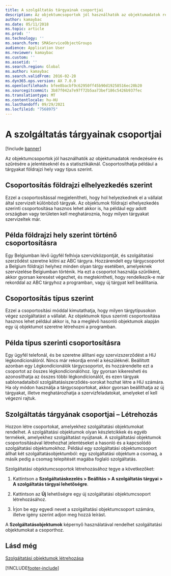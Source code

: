 ```yaml
---
title: A szolgáltatás tárgyainak csoportjai
description: Az objektumcsoportok jól használhatók az objektumadatok rendezésére és szűrésére a jelentéseknél és a statisztikáknál.
author: kamaybac
ms.date: 05/11/2018
ms.topic: article
ms.prod: ''
ms.technology: ''
ms.search.form: SMAServiceObjectGroups
audience: Application User
ms.reviewer: kamaybac
ms.custom: ''
ms.assetid: ''
ms.search.region: Global
ms.author: kamaybac
ms.search.validFrom: 2016-02-28
ms.dyn365.ops.version: AX 7.0.0
ms.openlocfilehash: bfee8bacbf9c62950ff45b90d19258516ec20b20
ms.sourcegitcommit: 3b87f042a7e97f72b5aa73bef186c5426b937fec
ms.translationtype: MT
ms.contentlocale: hu-HU
ms.lasthandoff: 09/29/2021
ms.locfileid: "7568975"
---
```

# <a name="service-object-groups"></a>A szolgáltatás tárgyainak csoportjai

[!include [banner](../includes/banner.md)]

Az objektumcsoportok jól használhatók az objektumadatok rendezésére és szűrésére a jelentéseknél és a statisztikáknál. Csoportosíthatja például a tárgyakat földrajzi hely vagy típus szerint.

## <a name="group-by-geographical-location"></a>Csoportosítás földrajzi elhelyezkedés szerint

Ezzel a csoportosítással megjelenítheti, hogy hol helyezkednek el a vállalat által szervizelt különböző tárgyak. Az objektumok földrajzi elhelyezkedés szerinti csoportosítása hasznos lehet akkor is, ha például egy adott országban vagy területen kell meghatároznia, hogy milyen tárgyakat szervizeltek már.

## <a name="example-of-grouping-by-geographical-location"></a>Példa földrajzi hely szerint történő csoportosításra

Egy Belgiumban lévő ügyfél felhívja szervizközpontját, és szolgáltatási szerződést szeretne kötni az ABC tárgyra. Hozzárendelt egy tárgycsoportot a Belgium földrajzi helyhez minden olyan tárgy esetében, amelyeknek szervizelése Belgiumban történik. Ha ezt a csoportot használja szűrőként, akkor gyorsan keresést végezhet, és megtekintheti, hogy rendelkezik-e már rekorddal az ABC tárgyhoz a programban, vagy új tárgyat kell beállítania.

## <a name="group-by-type"></a>Csoportosítás típus szerint

Ezzel a csoportosítási móddal kimutathatja, hogy milyen tárgytípusokon végez szolgáltatást a vállalat. Az objektumok típus szerinti csoportosítása hasznos lehet például akkor is, ha a meglévő hasonló objektumok alapján egy új objektumot szeretne létrehozni a programban.

## <a name="example-of-grouping-by-type"></a>Példa típus szerinti csoportosításra

Egy ügyfél telefonál, és be szeretne állítani egy szervizszerződést a HIJ légkondícionálóról. Nincs már rekordja ennél a készüléknél. Beállított azonban egy Légkondícionálók tárgycsoportot, és hozzárendelte ezt a csoportot az összes légkondícionálóhoz. Így gyorsan kikeresheti és azonosíthatja az összes többi légkondícionálót, és ezen tárgyak sablonadataiból szolgáltatásiszerződés-sorokat hozhat létre a HIJ számára. Ha oly módon használja a tárgycsoportokat, akkor gyorsan beállíthatja az új tárgyakat, illetve meghatározhatja a szervizfeladatokat, amelyeket el kell végezni rajtuk.

## <a name="create-service-object-groups"></a>Szolgáltatás tárgyának csoportjai – Létrehozás

Hozzon létre csoportokat, amelyekhez szolgáltatási objektumokat rendelhet. A szolgáltatási objektumok olyan készletcikkek és egyéb termékek, amelyekhez szolgáltatást nyújtanak. A szolgáltatási objektumok csoportosításával létrehozhat jelentéseket a hasonló és a kapcsolódó szolgáltatási objektumokhoz. Például egy szolgáltatási objektumcsoport állhat két szolgáltatásobjektumból: egy szolgáltatási objektum a csomag, a másik pedig a csomag telepítését magába foglaló szolgáltatás.

Szolgáltatási objektumcsoportok létrehozásához tegye a következőket:

1. Kattintson a **Szolgáltatáskezelés > Beállítás > A szolgáltatás tárgyai > A szolgáltatás tárgyai lehetőségre**.

2. Kattintson az **Új** lehetőségre egy új szolgáltatási objektumcsoport létrehozásához.

3. Írjon be egy egyedi nevet a szolgáltatási objektumcsoport számára, illetve igény szerint adjon meg hozzá leírást.

A **Szolgáltatásobjektumok** képernyő használatával rendelhet szolgáltatási objektumokat a csoporthoz. 

## <a name="see-also"></a>Lásd még

[Szolgáltatási objektumok létrehozása](create-service-objects.md)




[!INCLUDE[footer-include](../../includes/footer-banner.md)]